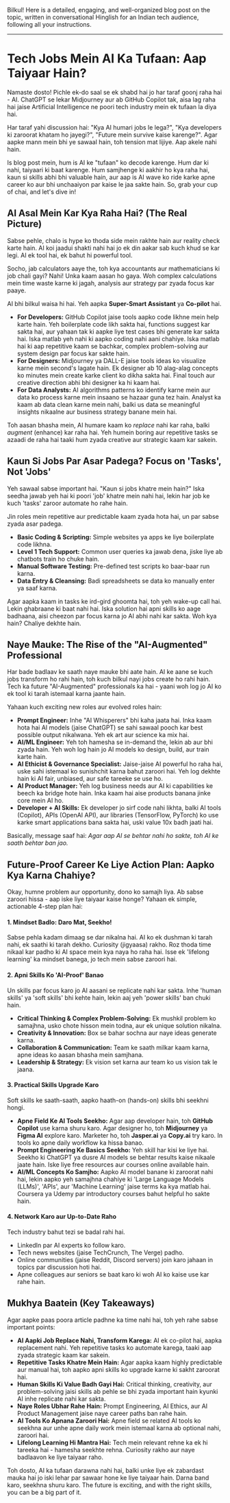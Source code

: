 Bilkul! Here is a detailed, engaging, and well-organized blog post on the topic, written in conversational Hinglish for an Indian tech audience, following all your instructions.

---

# Tech Jobs Mein AI Ka Tufaan: Aap Taiyaar Hain?

Namaste dosto! Pichle ek-do saal se ek shabd hai jo har taraf goonj raha hai - AI. ChatGPT se lekar Midjourney aur ab GitHub Copilot tak, aisa lag raha hai jaise Artificial Intelligence ne poori tech industry mein ek tufaan la diya hai.

Har taraf yahi discussion hai: "Kya AI humari jobs le lega?", "Kya developers ki zaroorat khatam ho jayegi?", "Future mein survive kaise karenge?". Agar aapke mann mein bhi ye sawaal hain, toh tension mat lijiye. Aap akele nahi hain.

Is blog post mein, hum is AI ke "tufaan" ko decode karenge. Hum dar ki nahi, taiyaari ki baat karenge. Hum samjhenge ki aakhir ho kya raha hai, kaun si skills abhi bhi valuable hain, aur aap is AI wave ko ride karke apne career ko aur bhi unchaaiyon par kaise le jaa sakte hain. So, grab your cup of chai, and let's dive in!

## AI Asal Mein Kar Kya Raha Hai? (The Real Picture)

Sabse pehle, chalo is hype ko thoda side mein rakhte hain aur reality check karte hain. AI koi jaadui shakti nahi hai jo ek din aakar sab kuch khud se kar legi. AI ek tool hai, ek bahut hi powerful tool.

Socho, jab calculators aaye the, toh kya accountants aur mathematicians ki job chali gayi? Nahi! Unka kaam aasan ho gaya. Woh complex calculations mein time waste karne ki jagah, analysis aur strategy par zyada focus kar paaye.

AI bhi bilkul waisa hi hai. Yeh aapka **Super-Smart Assistant** ya **Co-pilot** hai.

-   **For Developers:** GitHub Copilot jaise tools aapko code likhne mein help karte hain. Yeh boilerplate code likh sakta hai, functions suggest kar sakta hai, aur yahaan tak ki aapke liye test cases bhi generate kar sakta hai. Iska matlab yeh nahi ki aapko coding nahi aani chahiye. Iska matlab hai ki aap repetitive kaam se bachkar, complex problem-solving aur system design par focus kar sakte hain.
-   **For Designers:** Midjourney ya DALL-E jaise tools ideas ko visualize karne mein second's lagate hain. Ek designer ab 10 alag-alag concepts ko minutes mein create karke client ko dikha sakta hai. Final touch aur creative direction abhi bhi designer ka hi kaam hai.
-   **For Data Analysts:** AI algorithms patterns ko identify karne mein aur data ko process karne mein insaano se hazaar guna tez hain. Analyst ka kaam ab data clean karne mein nahi, balki us data se meaningful insights nikaalne aur business strategy banane mein hai.

Toh aasan bhasha mein, AI humare kaam ko *replace* nahi kar raha, balki *augment* (enhance) kar raha hai. Yeh humein boring aur repetitive tasks se azaadi de raha hai taaki hum zyada creative aur strategic kaam kar sakein.

## Kaun Si Jobs Par Asar Padega? Focus on 'Tasks', Not 'Jobs'

Yeh sawaal sabse important hai. "Kaun si jobs khatre mein hain?" Iska seedha jawab yeh hai ki poori 'job' khatre mein nahi hai, lekin har job ke kuch 'tasks' zaroor automate ho rahe hain.

Jin roles mein repetitive aur predictable kaam zyada hota hai, un par sabse zyada asar padega.

-   **Basic Coding & Scripting:** Simple websites ya apps ke liye boilerplate code likhna.
-   **Level 1 Tech Support:** Common user queries ka jawab dena, jiske liye ab chatbots train ho chuke hain.
-   **Manual Software Testing:** Pre-defined test scripts ko baar-baar run karna.
-   **Data Entry & Cleansing:** Badi spreadsheets se data ko manually enter ya saaf karna.

Agar aapka kaam in tasks ke ird-gird ghoomta hai, toh yeh wake-up call hai. Lekin ghabraane ki baat nahi hai. Iska solution hai apni skills ko aage badhaana, aisi cheezon par focus karna jo AI abhi nahi kar sakta. Woh kya hain? Chaliye dekhte hain.

## Naye Mauke: The Rise of the "AI-Augmented" Professional

Har bade badlaav ke saath naye mauke bhi aate hain. AI ke aane se kuch jobs transform ho rahi hain, toh kuch bilkul nayi jobs create ho rahi hain. Tech ka future "AI-Augmented" professionals ka hai - yaani woh log jo AI ko ek tool ki tarah istemaal karna jaante hain.

Yahaan kuch exciting new roles aur evolved roles hain:

-   **Prompt Engineer:** Inhe "AI Whisperers" bhi kaha jaata hai. Inka kaam hota hai AI models (jaise ChatGPT) se sahi sawaal pooch kar best possible output nikalwana. Yeh ek art aur science ka mix hai.
-   **AI/ML Engineer:** Yeh toh hamesha se in-demand the, lekin ab aur bhi zyada hain. Yeh woh log hain jo AI models ko design, build, aur train karte hain.
-   **AI Ethicist & Governance Specialist:** Jaise-jaise AI powerful ho raha hai, uske sahi istemaal ko sunishchit karna bahut zaroori hai. Yeh log dekhte hain ki AI fair, unbiased, aur safe tareeke se use ho.
-   **AI Product Manager:** Yeh log business needs aur AI ki capabilities ke beech ka bridge hote hain. Inka kaam hai aise products banana jinke core mein AI ho.
-   **Developer + AI Skills:** Ek developer jo sirf code nahi likhta, balki AI tools (Copilot), APIs (OpenAI API), aur libraries (TensorFlow, PyTorch) ko use karke smart applications bana sakta hai, uski value 10x badh jaati hai.

Basically, message saaf hai: *Agar aap AI se behtar nahi ho sakte, toh AI ke saath behtar ban jao.*

## Future-Proof Career Ke Liye Action Plan: Aapko Kya Karna Chahiye?

Okay, humne problem aur opportunity, dono ko samajh liya. Ab sabse zaroori hissa - aap iske liye taiyaar kaise honge? Yahaan ek simple, actionable 4-step plan hai:

#### 1. Mindset Badlo: Daro Mat, Seekho!
Sabse pehla kadam dimaag se dar nikalna hai. AI ko ek dushman ki tarah nahi, ek saathi ki tarah dekho. Curiosity (jigyaasa) rakho. Roz thoda time nikaal kar padho ki AI space mein kya naya ho raha hai. Isse ek 'lifelong learning' ka mindset banega, jo tech mein sabse zaroori hai.

#### 2. Apni Skills Ko 'AI-Proof' Banao
Un skills par focus karo jo AI aasani se replicate nahi kar sakta. Inhe 'human skills' ya 'soft skills' bhi kehte hain, lekin aaj yeh 'power skills' ban chuki hain.
-   **Critical Thinking & Complex Problem-Solving:** Ek mushkil problem ko samajhna, usko chote hisson mein todna, aur ek unique solution nikalna.
-   **Creativity & Innovation:** Box se bahar sochna aur naye ideas generate karna.
-   **Collaboration & Communication:** Team ke saath milkar kaam karna, apne ideas ko aasan bhasha mein samjhana.
-   **Leadership & Strategy:** Ek vision set karna aur team ko us vision tak le jaana.

#### 3. Practical Skills Upgrade Karo
Soft skills ke saath-saath, aapko haath-on (hands-on) skills bhi seekhni hongi.
-   **Apne Field Ke AI Tools Seekho:** Agar aap developer hain, toh **GitHub Copilot** use karna shuru karo. Agar designer ho, toh **Midjourney** ya **Figma AI** explore karo. Marketer ho, toh **Jasper.ai** ya **Copy.ai** try karo. In tools ko apne daily workflow ka hissa banao.
-   **Prompt Engineering Ke Basics Seekho:** Yeh skill har kisi ke liye hai. Seekho ki ChatGPT ya dusre AI models se behtar results kaise nikaale jaate hain. Iske liye free resources aur courses online available hain.
-   **AI/ML Concepts Ko Samjho:** Aapko AI model banane ki zaroorat nahi hai, lekin aapko yeh samajhna chahiye ki 'Large Language Models (LLMs)', 'APIs', aur 'Machine Learning' jaise terms ka kya matlab hai. Coursera ya Udemy par introductory courses bahut helpful ho sakte hain.

#### 4. Network Karo aur Up-to-Date Raho
Tech industry bahut tezi se badal rahi hai.
-   LinkedIn par AI experts ko follow karo.
-   Tech news websites (jaise TechCrunch, The Verge) padho.
-   Online communities (jaise Reddit, Discord servers) join karo jahaan in topics par discussion hoti hai.
-   Apne colleagues aur seniors se baat karo ki woh AI ko kaise use kar rahe hain.

## Mukhya Baatein (Key Takeaways)

Agar aapke paas poora article padhne ka time nahi hai, toh yeh rahe sabse important points:

-   **AI Aapki Job Replace Nahi, Transform Karega:** AI ek co-pilot hai, aapka replacement nahi. Yeh repetitive tasks ko automate karega, taaki aap zyada strategic kaam kar sakein.
-   **Repetitive Tasks Khatre Mein Hain:** Agar aapka kaam highly predictable aur manual hai, toh aapko apni skills ko upgrade karne ki sakht zaroorat hai.
-   **Human Skills Ki Value Badh Gayi Hai:** Critical thinking, creativity, aur problem-solving jaisi skills ab pehle se bhi zyada important hain kyunki AI inhe replicate nahi kar sakta.
-   **Naye Roles Ubhar Rahe Hain:** Prompt Engineering, AI Ethics, aur AI Product Management jaise naye career paths ban rahe hain.
-   **AI Tools Ko Apnana Zaroori Hai:** Apne field se related AI tools ko seekhna aur unhe apne daily work mein istemaal karna ab optional nahi, zaroori hai.
-   **Lifelong Learning Hi Mantra Hai:** Tech mein relevant rehne ka ek hi tareeka hai - hamesha seekhte rehna. Curiosity rakho aur naye badlaavon ke liye taiyaar raho.

Toh dosto, AI ka tufaan darawna nahi hai, balki unke liye ek zabardast mauka hai jo iski lehar par sawaar hone ke liye taiyaar hain. Darna band karo, seekhna shuru karo. The future is exciting, and with the right skills, you can be a big part of it.
